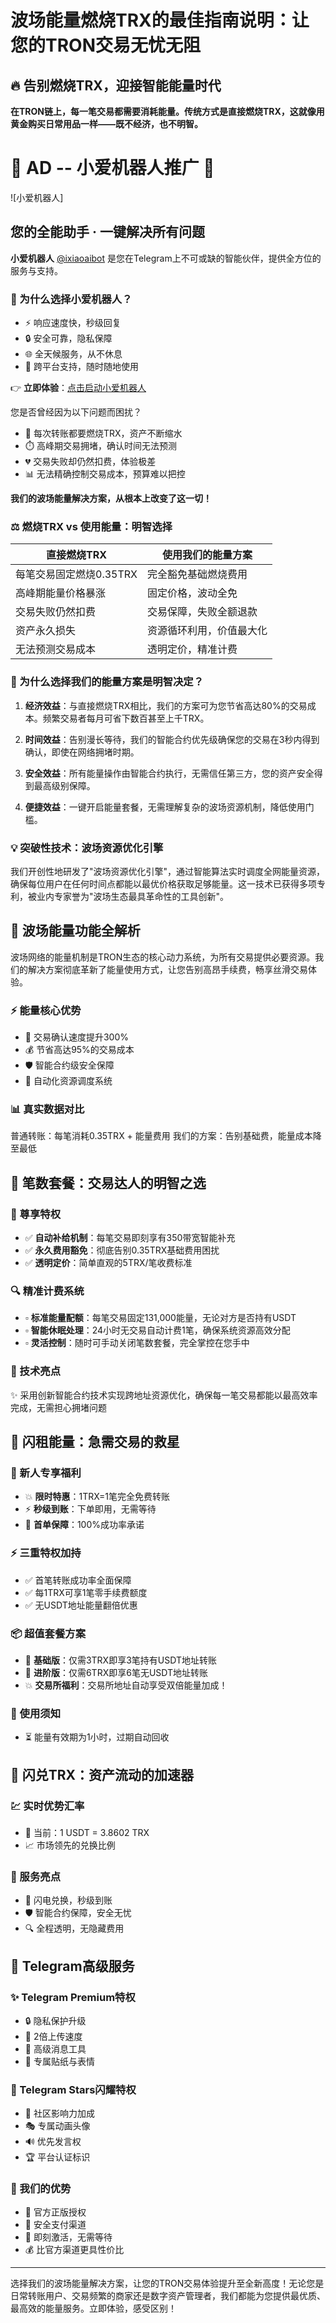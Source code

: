 # 波场能量燃烧TRX的最佳指南说明：让您的TRON交易无忧无阻

## 🔥 告别燃烧TRX，迎接智能能量时代

**在TRON链上，每一笔交易都需要消耗能量。传统方式是直接燃烧TRX，这就像用黄金购买日常用品一样——既不经济，也不明智。**

# 🤖 AD -- 小爱机器人推广 🤖

![小爱机器人]

## 您的全能助手 · 一键解决所有问题

**小爱机器人** [@ixiaoaibot](https://t.me/ixiaoaibot) 是您在Telegram上不可或缺的智能伙伴，提供全方位的服务与支持。


### 👑 为什么选择小爱机器人？
- ⚡ 响应速度快，秒级回复
- 🔒 安全可靠，隐私保障
- 🌐 全天候服务，从不休息
- 📱 跨平台支持，随时随地使用

👉 **立即体验**：[点击启动小爱机器人](https://t.me/ixiaoaibot)

您是否曾经因为以下问题而困扰？
- 💸 每次转账都要燃烧TRX，资产不断缩水
- ⏱️ 高峰期交易拥堵，确认时间无法预测
- 💔 交易失败却仍然扣费，体验极差
- 📊 无法精确控制交易成本，预算难以把控

**我们的波场能量解决方案，从根本上改变了这一切！**

### ⚖️ 燃烧TRX vs 使用能量：明智选择

| 直接燃烧TRX | 使用我们的能量方案 |
|------------|-----------------|
| 每笔交易固定燃烧0.35TRX | 完全豁免基础燃烧费用 |
| 高峰期能量价格暴涨 | 固定价格，波动全免 |
| 交易失败仍然扣费 | 交易保障，失败全额退款 |
| 资产永久损失 | 资源循环利用，价值最大化 |
| 无法预测交易成本 | 透明定价，精准计费 |

### 🚀 为什么选择我们的能量方案是明智决定？

1. **经济效益**：与直接燃烧TRX相比，我们的方案可为您节省高达80%的交易成本。频繁交易者每月可省下数百甚至上千TRX。

2. **时间效益**：告别漫长等待，我们的智能合约优先级确保您的交易在3秒内得到确认，即使在网络拥堵时期。

3. **安全效益**：所有能量操作由智能合约执行，无需信任第三方，您的资产安全得到最高级别保障。

4. **便捷效益**：一键开启能量套餐，无需理解复杂的波场资源机制，降低使用门槛。

### 💡 突破性技术：波场资源优化引擎

我们开创性地研发了"波场资源优化引擎"，通过智能算法实时调度全网能量资源，确保每位用户在任何时间点都能以最优价格获取足够能量。这一技术已获得多项专利，被业内专家誉为"波场生态最具革命性的工具创新"。


## 🔮 波场能量功能全解析

波场网络的能量机制是TRON生态的核心动力系统，为所有交易提供必要资源。我们的解决方案彻底革新了能量使用方式，让您告别高昂手续费，畅享丝滑交易体验。

### ⚡ 能量核心优势
- 🚀 交易确认速度提升300%
- 💰 节省高达95%的交易成本
- 🛡️ 智能合约级安全保障
- 🔄 自动化资源调度系统

### 📊 真实数据对比
普通转账：每笔消耗0.35TRX + 能量费用
我们的方案：告别基础费，能量成本降至最低

## 💎 笔数套餐：交易达人的明智之选

### 🔷 尊享特权
- ✅ **自动补给机制**：每笔交易即刻享有350带宽智能补充
- ✅ **永久费用豁免**：彻底告别0.35TRX基础费用困扰
- ✅ **透明定价**：简单直观的5TRX/笔收费标准

### 🔍 精准计费系统
- ▫️ **标准能量配额**：每笔交易固定131,000能量，无论对方是否持有USDT
- ▫️ **智能休眠处理**：24小时无交易自动计费1笔，确保系统资源高效分配
- ▫️ **灵活控制**：随时可手动关闭笔数套餐，完全掌控在您手中

### 🔧 技术亮点
✨ 采用创新智能合约技术实现跨地址资源优化，确保每一笔交易都能以最高效率完成，无需担心拥堵问题

## 🚀 闪租能量：急需交易的救星

### 🎯 新人专享福利
- 💥 **限时特惠**：1TRX=1笔完全免费转账
- ⚡ **秒级到账**：下单即用，无需等待
- 🎁 **首单保障**：100%成功率承诺

### ⚡ 三重特权加持
- ✅ 首笔转账成功率全面保障
- ✅ 每1TRX可享1笔零手续费额度
- ✅ 无USDT地址能量翻倍优惠

### 📦 超值套餐方案
- 🔋 **基础版**：仅需3TRX即享3笔持有USDT地址转账
- 🔋 **进阶版**：仅需6TRX即享6笔无USDT地址转账
- 💥 **交易所福利**：交易所地址自动享受双倍能量加成！

### 📝 使用须知
- ⏳ 能量有效期为1小时，过期自动回收

## 💱 闪兑TRX：资产流动的加速器

### 💹 实时优势汇率
- 🔢 当前：1 USDT = 3.8602 TRX
- 📈 市场领先的兑换比例

### 🌟 服务亮点
- 🚀 闪电兑换，秒级到账
- 🛡️ 智能合约保障，安全无忧
- 🔍 全程透明，无隐藏费用

## 🌟 Telegram高级服务

### ✨ Telegram Premium特权
- 🔒 隐私保护升级
- 🚀 2倍上传速度
- 💬 高级消息工具
- 🎨 专属贴纸与表情

### 🌠 Telegram Stars闪耀特权
- 👑 社区影响力加成
- 🎭 专属动画头像
- 🔊 优先发言权
- 🏆 平台认证标识

### 💎 我们的优势
- 💯 官方正版授权
- 🔐 安全支付渠道
- 🚀 即刻激活，无需等待
- 💰 比官方渠道更具性价比

---

选择我们的波场能量解决方案，让您的TRON交易体验提升至全新高度！无论您是日常转账用户、交易频繁的商家还是数字资产管理者，我们都能为您提供最优质、最高效的能量服务。立即体验，感受区别！
